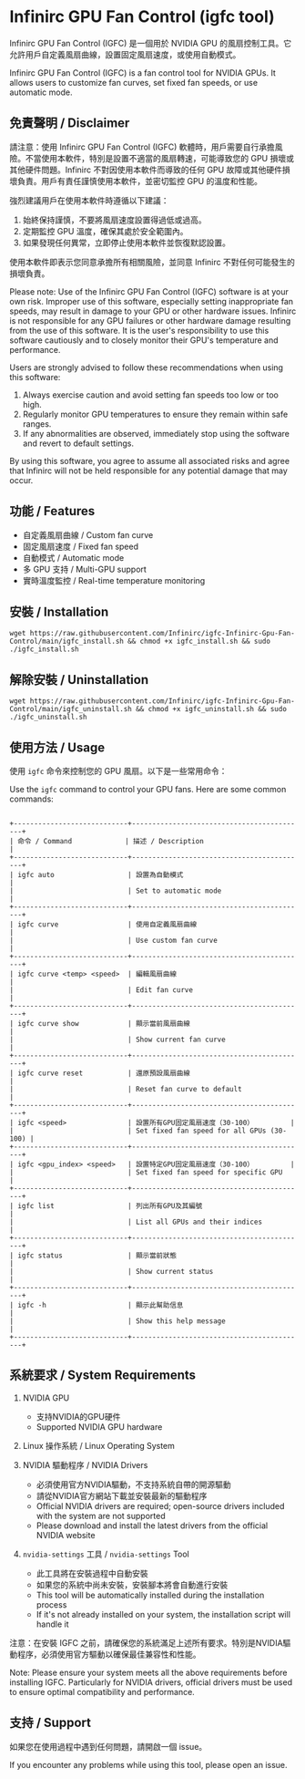 # Infinirc GPU Fan Control (igfc tool)

Infinirc GPU Fan Control (IGFC) 是一個用於 NVIDIA GPU 的風扇控制工具。它允許用戶自定義風扇曲線，設置固定風扇速度，或使用自動模式。

Infinirc GPU Fan Control (IGFC) is a fan control tool for NVIDIA GPUs. It allows users to customize fan curves, set fixed fan speeds, or use automatic mode.


## 免責聲明 / Disclaimer

請注意：使用 Infinirc GPU Fan Control (IGFC) 軟體時，用戶需要自行承擔風險。不當使用本軟件，特別是設置不適當的風扇轉速，可能導致您的 GPU 損壞或其他硬件問題。Infinirc 不對因使用本軟件而導致的任何 GPU 故障或其他硬件損壞負責。用戶有責任謹慎使用本軟件，並密切監控 GPU 的溫度和性能。

強烈建議用戶在使用本軟件時遵循以下建議：
1. 始終保持謹慎，不要將風扇速度設置得過低或過高。
2. 定期監控 GPU 溫度，確保其處於安全範圍內。
3. 如果發現任何異常，立即停止使用本軟件並恢復默認設置。

使用本軟件即表示您同意承擔所有相關風險，並同意 Infinirc 不對任何可能發生的損壞負責。

Please note: Use of the Infinirc GPU Fan Control (IGFC) software is at your own risk. Improper use of this software, especially setting inappropriate fan speeds, may result in damage to your GPU or other hardware issues. Infinirc is not responsible for any GPU failures or other hardware damage resulting from the use of this software. It is the user's responsibility to use this software cautiously and to closely monitor their GPU's temperature and performance.

Users are strongly advised to follow these recommendations when using this software:
1. Always exercise caution and avoid setting fan speeds too low or too high.
2. Regularly monitor GPU temperatures to ensure they remain within safe ranges.
3. If any abnormalities are observed, immediately stop using the software and revert to default settings.

By using this software, you agree to assume all associated risks and agree that Infinirc will not be held responsible for any potential damage that may occur.


## 功能 / Features

- 自定義風扇曲線 / Custom fan curve
- 固定風扇速度 / Fixed fan speed
- 自動模式 / Automatic mode
- 多 GPU 支持 / Multi-GPU support
- 實時溫度監控 / Real-time temperature monitoring

## 安裝 / Installation

```
wget https://raw.githubusercontent.com/Infinirc/igfc-Infinirc-Gpu-Fan-Control/main/igfc_install.sh && chmod +x igfc_install.sh && sudo ./igfc_install.sh
```

## 解除安裝 / Uninstallation

```
wget https://raw.githubusercontent.com/Infinirc/igfc-Infinirc-Gpu-Fan-Control/main/igfc_uninstall.sh && chmod +x igfc_uninstall.sh && sudo ./igfc_uninstall.sh
```


## 使用方法 / Usage

使用 `igfc` 命令來控制您的 GPU 風扇。以下是一些常用命令：

Use the `igfc` command to control your GPU fans. Here are some common commands:

```

+----------------------------+-------------------------------------------+
| 命令 / Command             | 描述 / Description                        |
+----------------------------+-------------------------------------------+
| igfc auto                  | 設置為自動模式                            |
|                            | Set to automatic mode                     |
+----------------------------+-------------------------------------------+
| igfc curve                 | 使用自定義風扇曲線                        |
|                            | Use custom fan curve                      |
+----------------------------+-------------------------------------------+
| igfc curve <temp> <speed>  | 編輯風扇曲線                              |
|                            | Edit fan curve                            |
+----------------------------+-------------------------------------------+
| igfc curve show            | 顯示當前風扇曲線                          |
|                            | Show current fan curve                    |
+----------------------------+-------------------------------------------+
| igfc curve reset           | 還原預設風扇曲線                          |
|                            | Reset fan curve to default                |
+----------------------------+-------------------------------------------+
| igfc <speed>               | 設置所有GPU固定風扇速度（30-100）         |
|                            | Set fixed fan speed for all GPUs (30-100) |
+----------------------------+-------------------------------------------+
| igfc <gpu_index> <speed>   | 設置特定GPU固定風扇速度（30-100）         |
|                            | Set fixed fan speed for specific GPU      |
+----------------------------+-------------------------------------------+
| igfc list                  | 列出所有GPU及其編號                       |
|                            | List all GPUs and their indices           |
+----------------------------+-------------------------------------------+
| igfc status                | 顯示當前狀態                              |
|                            | Show current status                       |
+----------------------------+-------------------------------------------+
| igfc -h                    | 顯示此幫助信息                            |
|                            | Show this help message                    |
+----------------------------+-------------------------------------------+

```

## 系統要求 / System Requirements

1. NVIDIA GPU
   - 支持NVIDIA的GPU硬件
   - Supported NVIDIA GPU hardware

2. Linux 操作系統 / Linux Operating System

3. NVIDIA 驅動程序 / NVIDIA Drivers
   - 必須使用官方NVIDIA驅動，不支持系統自帶的開源驅動
   - 請從NVIDIA官方網站下載並安裝最新的驅動程序
   - Official NVIDIA drivers are required; open-source drivers included with the system are not supported
   - Please download and install the latest drivers from the official NVIDIA website

4. `nvidia-settings` 工具 / `nvidia-settings` Tool
   - 此工具將在安裝過程中自動安裝
   - 如果您的系統中尚未安裝，安裝腳本將會自動進行安裝
   - This tool will be automatically installed during the installation process
   - If it's not already installed on your system, the installation script will handle it

注意：在安裝 IGFC 之前，請確保您的系統滿足上述所有要求。特別是NVIDIA驅動程序，必須使用官方驅動以確保最佳兼容性和性能。

Note: Please ensure your system meets all the above requirements before installing IGFC. Particularly for NVIDIA drivers, official drivers must be used to ensure optimal compatibility and performance.



## 支持 / Support

如果您在使用過程中遇到任何問題，請開啟一個 issue。

If you encounter any problems while using this tool, please open an issue.